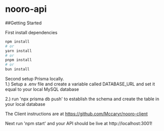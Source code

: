 # nooro-api
 
##Getting Started

First install dependencies
```bash
npm install
# or
yarn install
# or
pnpm install
# or
bun install
```
Second setup Prisma locally.<br> 
1.) Setup a .env file and create a variable called DATABASE_URL and set it equal to your local MySQL database<br>  

2.) run 'npx prisma db push' to establish the schema and create the table in your local database<br>  

The Client instructions are at https://github.com/Mccaryr/nooro-client<br>

Next run 'npm start' and your API should be live at http://localhost:3001!
